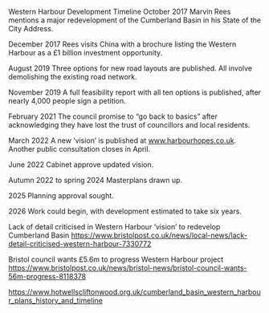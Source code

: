 


Western Harbour Development Timeline
October 2017 Marvin Rees mentions a major redevelopment of the Cumberland Basin in his State of the City Address.

December 2017 Rees visits China with a brochure listing the Western Harbour as a £1 billion investment opportunity.

August 2019 Three options for new road layouts are published. All involve demolishing the existing road network.

November 2019  A full feasibility report with all ten options is published, after nearly 4,000 people sign a petition.

February 2021 The council promise to “go back to basics” after acknowledging they have lost the trust of councillors and local residents.

March 2022 A new ‘vision’ is published at www.harbourhopes.co.uk. Another public consultation closes in April.

June 2022 Cabinet approve updated vision.

Autumn 2022 to spring 2024 Masterplans drawn up.

2025 Planning approval sought.

2026 Work could begin, with development estimated to take six years.


<!-- https://thebristolcable.org/2022/05/western-harbour-cumberland-basin-development-treading-water/ -->


Lack of detail criticised in Western Harbour ‘vision’ to redevelop Cumberland Basin
https://www.bristolpost.co.uk/news/local-news/lack-detail-criticised-western-harbour-7330772

Bristol council wants £5.6m to progress Western Harbour project
https://www.bristolpost.co.uk/news/bristol-news/bristol-council-wants-56m-progress-8118378

https://www.hotwellscliftonwood.org.uk/cumberland_basin_western_harbour_plans_history_and_timeline